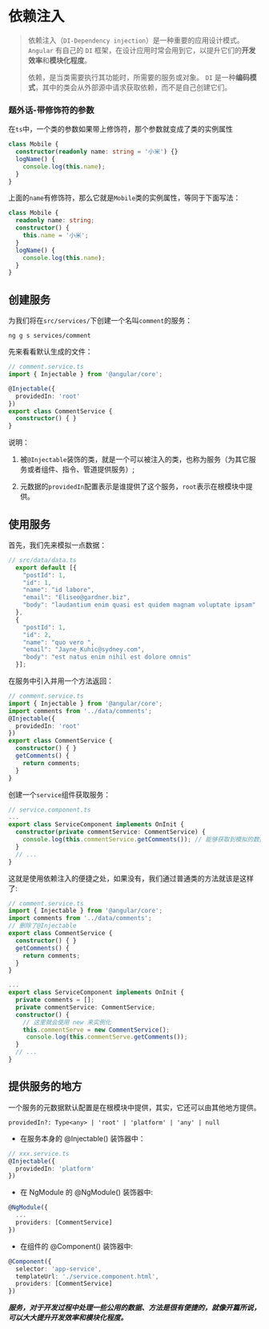 # 依赖注入

> 依赖注入（```DI-Dependency injection```）是一种重要的应用设计模式。 ```Angular``` 有自己的 ```DI``` 框架，在设计应用时常会用到它，以提升它们的**开发效率**和**模块化程度**。
>
> 依赖，是当类需要执行其功能时，所需要的服务或对象。 ```DI``` 是一种**编码模式**，其中的类会从外部源中请求获取依赖，而不是自己创建它们。

### 题外话-带修饰符的参数

在```ts```中，一个类的参数如果带上修饰符，那个参数就变成了类的实例属性

```typescript
class Mobile {
  constructor(readonly name: string = '小米') {}
  logName() {
    console.log(this.name);
  }
}
```

上面的```name```有修饰符，那么它就是```Mobile```类的实例属性，等同于下面写法：

```typescript
class Mobile {
  readonly name: string;
  constructor() {
    this.name = '小米';
  }
  logName() {
    console.log(this.name);
  }
}
```

## 创建服务

为我们将在```src/services/```下创建一个名叫```comment```的服务：

```
ng g s services/comment
```

先来看看默认生成的文件：

```typescript
// comment.service.ts
import { Injectable } from '@angular/core';

@Injectable({
  providedIn: 'root'
})
export class CommentService {
  constructor() { }
}
```

说明：

1. 被```@Injectable```装饰的类，就是一个可以被注入的类，也称为服务（为其它服务或者组件、指令、管道提供服务）;

2. 元数据的```providedIn```配置表示是谁提供了这个服务，```root```表示在根模块中提供。

## 使用服务

首先，我们先来模拟一点数据：

```typescript
// src/data/data.ts
  export default [{
    "postId": 1,
    "id": 1,
    "name": "id labore",
    "email": "Eliseo@gardner.biz",
    "body": "laudantium enim quasi est quidem magnam voluptate ipsam"
  },
  {
    "postId": 1,
    "id": 2,
    "name": "quo vero ",
    "email": "Jayne_Kuhic@sydney.com",
    "body": "est natus enim nihil est dolore omnis"
  }];
```

在服务中引入并用一个方法返回：

```typescript
// comment.service.ts
import { Injectable } from '@angular/core';
import comments from '../data/comments';
@Injectable({
  providedIn: 'root'
})
export class CommentService {
  constructor() { }
  getComments() {
    return comments;
  }
}
```

创建一个```service```组件获取服务：

```typescript
// service.component.ts
...
export class ServiceComponent implements OnInit {
  constructor(private commentService: CommentService) { 
    console.log(this.commentService.getComments()); // 能够获取到模拟的数据
  }
  // ...
}
```

这就是使用依赖注入的便捷之处，如果没有，我们通过普通类的方法就该是这样了:

```typescript
// comment.service.ts
import { Injectable } from '@angular/core';
import comments from '../data/comments';
// 删除了@Injectable
export class CommentService {
  constructor() { }
  getComments() {
    return comments;
  }
}
```

```typescript
...
export class ServiceComponent implements OnInit {
  private comments = [];
  private commentService: CommentService;
  constructor() { 
    // 这里就会使用 new 来实例化
    this.commentServe = new CommentService();
     console.log(this.commentServe.getComments());
  }
  // ...
}
```

## 提供服务的地方

一个服务的元数据默认配置是在根模块中提供，其实，它还可以由其他地方提供。

```
providedIn?: Type<any> | 'root' | 'platform' | 'any' | null
```

- 在服务本身的 @Injectable() 装饰器中：

```typescript
// xxx.service.ts
@Injectable({
  providedIn: 'platform'
})
```
- 在 NgModule 的 @NgModule() 装饰器中:

```typescript
@NgModule({
  ...
  providers: [CommentService]
})
```

- 在组件的 @Component() 装饰器中:

```typescript
@Component({
  selector: 'app-service',
  templateUrl: './service.component.html',
  providers: [CommentService]
})
```

***服务，对于开发过程中处理一些公用的数据、方法是很有便捷的，就像开篇所说，可以大大提升开发效率和模块化程度。***
